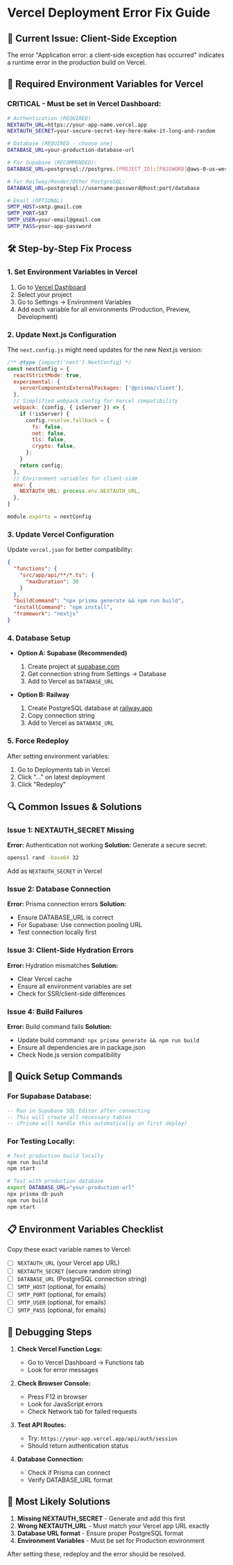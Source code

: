 # Vercel Deployment Error Fix Guide

## 🚨 Current Issue: Client-Side Exception

The error "Application error: a client-side exception has occurred" indicates a runtime error in the production build on Vercel.

## 🔧 Required Environment Variables for Vercel

### **CRITICAL - Must be set in Vercel Dashboard:**

```bash
# Authentication (REQUIRED)
NEXTAUTH_URL=https://your-app-name.vercel.app
NEXTAUTH_SECRET=your-secure-secret-key-here-make-it-long-and-random

# Database (REQUIRED - choose one)
DATABASE_URL=your-production-database-url

# For Supabase (RECOMMENDED):
DATABASE_URL=postgresql://postgres.[PROJECT_ID]:[PASSWORD]@aws-0-us-west-1.pooler.supabase.com:6543/postgres

# For Railway/Render/Other PostgreSQL:
DATABASE_URL=postgresql://username:password@host:port/database

# Email (OPTIONAL)
SMTP_HOST=smtp.gmail.com
SMTP_PORT=587
SMTP_USER=your-email@gmail.com
SMTP_PASS=your-app-password
```

## 🛠️ Step-by-Step Fix Process

### 1. **Set Environment Variables in Vercel**
1. Go to [Vercel Dashboard](https://vercel.com/dashboard)
2. Select your project
3. Go to Settings → Environment Variables
4. Add each variable for all environments (Production, Preview, Development)

### 2. **Update Next.js Configuration**
The `next.config.js` might need updates for the new Next.js version:

```javascript
/** @type {import('next').NextConfig} */
const nextConfig = {
  reactStrictMode: true,
  experimental: {
    serverComponentsExternalPackages: ['@prisma/client'],
  },
  // Simplified webpack config for Vercel compatibility
  webpack: (config, { isServer }) => {
    if (!isServer) {
      config.resolve.fallback = {
        fs: false,
        net: false,
        tls: false,
        crypto: false,
      };
    }
    return config;
  },
  // Environment variables for client-side
  env: {
    NEXTAUTH_URL: process.env.NEXTAUTH_URL,
  },
}

module.exports = nextConfig
```

### 3. **Update Vercel Configuration**
Update `vercel.json` for better compatibility:

```json
{
  "functions": {
    "src/app/api/**/*.ts": {
      "maxDuration": 30
    }
  },
  "buildCommand": "npx prisma generate && npm run build",
  "installCommand": "npm install",
  "framework": "nextjs"
}
```

### 4. **Database Setup**
- **Option A: Supabase (Recommended)**
  1. Create project at [supabase.com](https://supabase.com)
  2. Get connection string from Settings → Database
  3. Add to Vercel as `DATABASE_URL`

- **Option B: Railway**
  1. Create PostgreSQL database at [railway.app](https://railway.app)
  2. Copy connection string
  3. Add to Vercel as `DATABASE_URL`

### 5. **Force Redeploy**
After setting environment variables:
1. Go to Deployments tab in Vercel
2. Click "..." on latest deployment
3. Click "Redeploy"

## 🔍 Common Issues & Solutions

### Issue 1: NEXTAUTH_SECRET Missing
**Error:** Authentication not working
**Solution:** Generate a secure secret:
```bash
openssl rand -base64 32
```
Add as `NEXTAUTH_SECRET` in Vercel

### Issue 2: Database Connection
**Error:** Prisma connection errors
**Solution:** 
- Ensure DATABASE_URL is correct
- For Supabase: Use connection pooling URL
- Test connection locally first

### Issue 3: Client-Side Hydration Errors
**Error:** Hydration mismatches
**Solution:**
- Clear Vercel cache
- Ensure all environment variables are set
- Check for SSR/client-side differences

### Issue 4: Build Failures
**Error:** Build command fails
**Solution:**
- Update build command: `npx prisma generate && npm run build`
- Ensure all dependencies are in package.json
- Check Node.js version compatibility

## 🚀 Quick Setup Commands

### For Supabase Database:
```sql
-- Run in Supabase SQL Editor after connecting
-- This will create all necessary tables
-- (Prisma will handle this automatically on first deploy)
```

### For Testing Locally:
```bash
# Test production build locally
npm run build
npm start

# Test with production database
export DATABASE_URL="your-production-url"
npx prisma db push
npm run build
npm start
```

## 📋 Environment Variables Checklist

Copy these exact variable names to Vercel:

- [ ] `NEXTAUTH_URL` (your Vercel app URL)
- [ ] `NEXTAUTH_SECRET` (secure random string)
- [ ] `DATABASE_URL` (PostgreSQL connection string)
- [ ] `SMTP_HOST` (optional, for emails)
- [ ] `SMTP_PORT` (optional, for emails) 
- [ ] `SMTP_USER` (optional, for emails)
- [ ] `SMTP_PASS` (optional, for emails)

## 🔧 Debugging Steps

1. **Check Vercel Function Logs:**
   - Go to Vercel Dashboard → Functions tab
   - Look for error messages

2. **Check Browser Console:**
   - Press F12 in browser
   - Look for JavaScript errors
   - Check Network tab for failed requests

3. **Test API Routes:**
   - Try: `https://your-app.vercel.app/api/auth/session`
   - Should return authentication status

4. **Database Connection:**
   - Check if Prisma can connect
   - Verify DATABASE_URL format

## 🎯 Most Likely Solutions

1. **Missing NEXTAUTH_SECRET** - Generate and add this first
2. **Wrong NEXTAUTH_URL** - Must match your Vercel app URL exactly
3. **Database URL format** - Ensure proper PostgreSQL format
4. **Environment Variables** - Must be set for Production environment

After setting these, redeploy and the error should be resolved.
